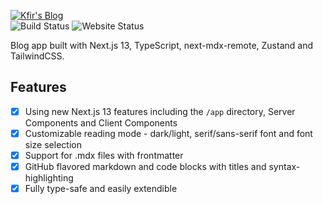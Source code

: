 [![Kfir's Blog](https://user-images.githubusercontent.com/37262772/204767416-1db33462-fb40-49a0-8f5d-37d14fd3134e.png)](https://blog.kfirfitousi.com)  
![Build Status](https://img.shields.io/github/deployments/kfirfitousi/blog/production?label=build&logo=vercel&style=for-the-badge)
![Website Status](https://img.shields.io/website?down_color=lightgrey&logo=vercel&style=for-the-badge&url=https%3A%2F%2Fblog.kfirfitousi.com)

Blog app built with Next.js 13, TypeScript, next-mdx-remote, Zustand and TailwindCSS.  

## Features

- [x] Using new Next.js 13 features including the `/app` directory, Server Components and Client Components
- [x] Customizable reading mode - dark/light, serif/sans-serif font and font size selection
- [x] Support for .mdx files with frontmatter
- [x] GitHub flavored markdown and code blocks with titles and syntax-highlighting
- [x] Fully type-safe and easily extendible
